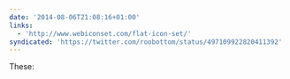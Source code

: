 ```yaml
---
date: '2014-08-06T21:08:16+01:00'
links:
  - 'http://www.webiconset.com/flat-icon-set/'
syndicated: 'https://twitter.com/roobottom/status/497109922820411392'
---
```

These: 
